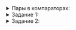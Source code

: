 <details>  
<summary>Пары в компараторах:</summary>

<p>В прошлом уроке мы применили логические выражения, чтобы сравнить два события сначала по давности, а затем по критичности:</p>

<pre><code class="language-cpp">sort(observations.begin(), observations.end(),
     [](const AnimalObservation&amp; lhs, const AnimalObservation&amp; rhs) {
		return lhs.days_ago &lt; rhs.days_ago
			|| (lhs.days_ago == rhs.days_ago
				&amp;&amp; lhs.health_level &lt; rhs.health_level);
     });
</code></pre>

<p>Такая задача возникает довольно часто, поэтому её давно автоматизировали. Тот же результат получим, если создадим пары нужных характеристик для <code>lhs</code> и <code>rhs</code> и сравним их между собой:</p>

<pre><code class="language-cpp">sort(observations.begin(), observations.end(),
	[](const AnimalObservation&amp; lhs, const AnimalObservation&amp; rhs) {
		return pair(lhs.days_ago, lhs.health_level)
			&lt; pair(rhs.days_ago, rhs.health_level);
	});
</code></pre>

<p>Пары сравниваются так, как нам нужно: сначала по возрастанию первой компоненты, а при её равенстве — по возрастанию второй. Такой порядок называется лексикографическим<strong>.</strong> Его вы уже встречали при сортировке строк. Строки мы упорядочиваем сначала по первой букве, затем по второй и по третьей. Точно так же сортируются векторы.</p>

<p>Если у вас старый компилятор, и последний пример не компилируется из-за ошибки <code>missing template arguments before '(' token</code>, напишите <code>make_pair</code>. Так компилятор сможет сам определить тип компонента пары, и вам не придётся указывать <code>pair&lt;int, int&gt;</code>.</p>

<p>Вы научились применять пары в компараторах. В следующем уроке узнаете, как сравнить более двух параметров.</p>

</details>  

<details>  
<summary>Задание 1:</summary>
<p>Перепишите компаратор из предыдущего урока, используя пары.</p>

<h3>Подсказка</h3>

<p>Сравнить <code>lhs</code> и <code>rhs</code> по убыванию сначала одной характеристики, а затем другой — то же самое, что сравнить по убыванию пары из этих характеристик. Или по возрастанию, если поменять местами <code>lhs</code> и <code>rhs</code>.</p>

</details>

<details>  
<summary>Задание 2:</summary>
<p>Введём статусы документов: <code>ACTUAL</code> (актуальные), <code>EXPIRED</code> (просроченные) и <code>DELETED</code> (удалённые). Исправьте компаратор так, чтобы после сортировки порядок документов был следующим:</p>
<ol>
<li><p>актуальные,</p></li>
<li><p>просроченные,</p></li>
<li><p>удалённые.</p></li>
</ol>
<p>Внутри каждого статуса документы должны быть упорядочены по убыванию рейтинга, а затем по убыванию релевантности.</p>
<p>Код из тренажёра должен вывести следующее:</p>
<pre><code>104 0 0.3 5
102 0 1.2 4
100 0 0.5 4
101 1 0.5 4
103 2 1.2 4
</code></pre>

<h3>Подсказка</h3>
<p>Подставить все три поля в пару, к сожалению, не выйдет. Но можно написать логическое выражение ещё большей вложенности. А можно скомбинировать два подхода: самостоятельно сравнить статусы и, если они равны, — сравнить пары двух оставшихся характеристик.</p>
</details>  
